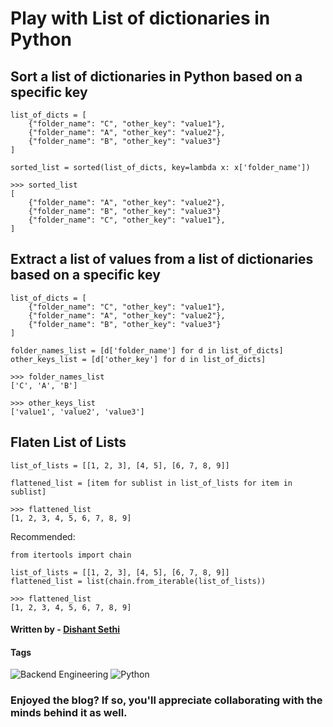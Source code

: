# Play with List of dictionaries in Python

## Sort a list of dictionaries in Python based on a specific key

```
list_of_dicts = [
    {"folder_name": "C", "other_key": "value1"},
    {"folder_name": "A", "other_key": "value2"},
    {"folder_name": "B", "other_key": "value3"}
]

sorted_list = sorted(list_of_dicts, key=lambda x: x['folder_name'])

>>> sorted_list 
[
    {"folder_name": "A", "other_key": "value2"},
    {"folder_name": "B", "other_key": "value3"}
    {"folder_name": "C", "other_key": "value1"},
]
```

## Extract a list of values from a list of dictionaries based on a specific key

```
list_of_dicts = [
    {"folder_name": "C", "other_key": "value1"},
    {"folder_name": "A", "other_key": "value2"},
    {"folder_name": "B", "other_key": "value3"}
]

folder_names_list = [d['folder_name'] for d in list_of_dicts]
other_keys_list = [d['other_key'] for d in list_of_dicts]

>>> folder_names_list
['C', 'A', 'B']

>>> other_keys_list
['value1', 'value2', 'value3']
```

## Flaten List of Lists

```
list_of_lists = [[1, 2, 3], [4, 5], [6, 7, 8, 9]]

flattened_list = [item for sublist in list_of_lists for item in sublist]

>>> flattened_list
[1, 2, 3, 4, 5, 6, 7, 8, 9]
```

Recommended:
```
from itertools import chain

list_of_lists = [[1, 2, 3], [4, 5], [6, 7, 8, 9]]
flattened_list = list(chain.from_iterable(list_of_lists))

>>> flattened_list
[1, 2, 3, 4, 5, 6, 7, 8, 9]
```

#### Written by - [Dishant Sethi](https://linkedin.com/in/dishantsethi)

#### Tags

<a>
<img alt="Backend Engineering" src="https://img.shields.io/badge/Backend_Engineering-8A2BE2" />
<a>
<img alt="Python" src="https://img.shields.io/badge/Python-8A2BE2" />
</a>

### Enjoyed the blog? If so, you'll appreciate collaborating with the minds behind it as well.